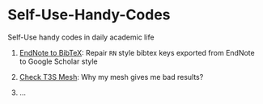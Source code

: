 # Self-Use-Handy-Codes
Self-Use handy codes in daily academic life

1. [EndNote to BibTeX](https://github.com/ZhiLiHydro/HomeMadeHandyCodes/tree/master/1_EndNote2BibTeX): Repair `RN` style bibtex keys exported from EndNote to Google Scholar style

2. [Check T3S Mesh](https://github.com/ZhiLiHydro/HomeMadeHandyCodes/tree/master/2_CheckT3SMesh): Why my mesh gives me bad results?

3. ...
